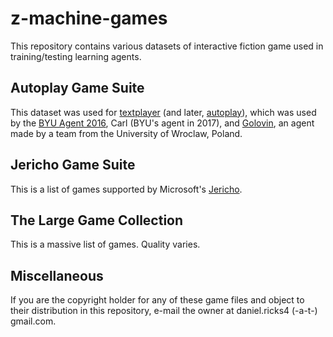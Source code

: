 # z-machine-games

This repository contains various datasets of interactive fiction game used in training/testing learning agents.

## Autoplay Game Suite

This dataset was used for [textplayer](https://github.com/danielricks/textplayer) (and later, [autoplay](https://github.com/danielricks/autoplay)), which was used by the [BYU Agent 2016](https://github.com/danielricks/BYU-Agent-2016), Carl (BYU's agent in 2017), and [Golovin](https://arxiv.org/pdf/1705.05637.pdf), an agent made by a team from the University of Wroclaw, Poland.

## Jericho Game Suite

This is a list of games supported by Microsoft's [Jericho](https://github.com/Microsoft/jericho).

## The Large Game Collection

This is a massive list of games. Quality varies.

## Miscellaneous

If you are the copyright holder for any of these game files and object to their distribution in this repository, e-mail the owner at daniel.ricks4 (-a-t-) gmail.com.

